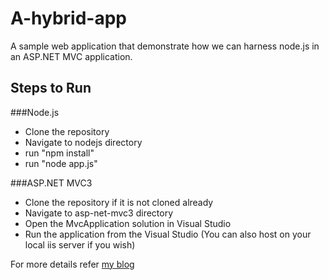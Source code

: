 A-hybrid-app
=============

A sample web application that demonstrate how we can harness node.js in an ASP.NET MVC application.

## Steps to Run

###Node.js
* Clone the repository
* Navigate to nodejs directory
* run "npm install"
* run "node app.js"

###ASP.NET MVC3
* Clone the repository if it is not cloned already
* Navigate to asp-net-mvc3 directory
* Open the MvcApplication solution in Visual Studio
* Run the application from the Visual Studio (You can also host on your local iis server if you wish)


For more details refer [my blog](http://sweettam.blogspot.com)
